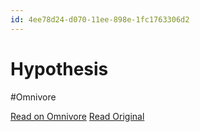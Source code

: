 ```yaml
---
id: 4ee78d24-d070-11ee-898e-1fc1763306d2
---
```


# Hypothesis
#Omnivore

[Read on Omnivore](https://omnivore.app/me/hypothesis-18dc9e335c9)
[Read Original](https://hypothes.is/a/MELGOtBnEe6507_P69rPWA)

